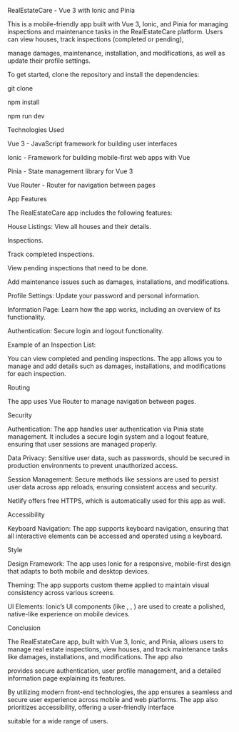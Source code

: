 RealEstateCare - Vue 3 with Ionic and Pinia

This is a mobile-friendly app built with Vue 3, Ionic, and Pinia for managing inspections and maintenance tasks in the RealEstateCare platform. Users can view houses, track inspections (completed or pending),

manage damages, maintenance, installation, and modifications, as well as update their profile settings.



To get started, clone the repository and install the dependencies:

git clone <repository-url>


npm install

npm run dev



Technologies Used

Vue 3 - JavaScript framework for building user interfaces

Ionic - Framework for building mobile-first web apps with Vue

Pinia - State management library for Vue 3

Vue Router - Router for navigation between pages

App Features

The RealEstateCare app includes the following features:

House Listings: View all houses and their details.

Inspections.

Track completed inspections.

View pending inspections that need to be done.

Add maintenance issues such as damages, installations, and modifications.

Profile Settings: Update your password and personal information.

Information Page: Learn how the app works, including an overview of its functionality.

Authentication: Secure login and logout functionality.

Example of an Inspection List:

You can view completed and pending inspections. The app allows you to manage and add details such as damages, installations, and modifications for each inspection.



Routing

The app uses Vue Router to manage navigation between pages. 


Security

Authentication: The app handles user authentication via Pinia state management. It includes a secure login system and a logout feature, ensuring that user sessions are managed properly.

Data Privacy: Sensitive user data, such as passwords, should be secured in production environments to prevent unauthorized access.

Session Management: Secure methods like sessions are used to persist user data across app reloads, ensuring consistent access and security.

Netlify offers free HTTPS, which is automatically used for this app as well.

Accessibility

Keyboard Navigation: The app supports keyboard navigation, ensuring that all interactive elements can be accessed and operated using a keyboard.


Style

Design Framework: The app uses Ionic for a responsive, mobile-first design that adapts to both mobile and desktop devices.

Theming: The app supports  custom theme applied to maintain visual consistency across various screens.

UI Elements: Ionic’s UI components (like <ion-button>, <ion-input>, <ion-list>) are used to create a polished, native-like experience on mobile devices.

Conclusion

The RealEstateCare app, built with Vue 3, Ionic, and Pinia, allows users to manage real estate inspections, view houses, and track maintenance tasks like damages, installations, and modifications. The app also 

provides secure authentication, user profile management, and a detailed information page explaining its features.

By utilizing modern front-end technologies, the app ensures a seamless and secure user experience across mobile and web platforms. The app also prioritizes accessibility, offering a user-friendly interface

suitable for a wide range of users.
